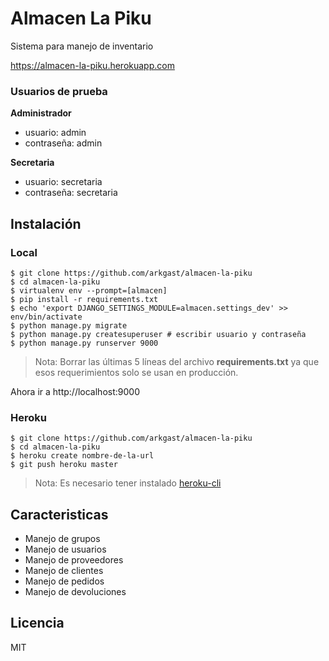 # Almacen La Piku

Sistema para manejo de inventario

https://almacen-la-piku.herokuapp.com

### Usuarios de prueba

**Administrador**
* usuario: admin
* contraseña: admin

**Secretaria**
* usuario: secretaria
* contraseña: secretaria

## Instalación
### Local

    $ git clone https://github.com/arkgast/almacen-la-piku
    $ cd almacen-la-piku
    $ virtualenv env --prompt=[almacen]
    $ pip install -r requirements.txt
    $ echo 'export DJANGO_SETTINGS_MODULE=almacen.settings_dev' >> env/bin/activate
    $ python manage.py migrate
    $ python manage.py createsuperuser # escribir usuario y contraseña
    $ python manage.py runserver 9000

> Nota: Borrar las últimas 5 líneas del archivo **requirements.txt** ya que esos requerimientos solo se usan en producción.

Ahora ir a http://localhost:9000

### Heroku

    $ git clone https://github.com/arkgast/almacen-la-piku
    $ cd almacen-la-piku
    $ heroku create nombre-de-la-url
    $ git push heroku master

> Nota: Es necesario tener instalado [heroku-cli](https://devcenter.heroku.com/articles/heroku-cli)

## Caracteristicas

* Manejo de grupos
* Manejo de usuarios
* Manejo de proveedores
* Manejo de clientes
* Manejo de pedidos
* Manejo de devoluciones

## Licencia

MIT
